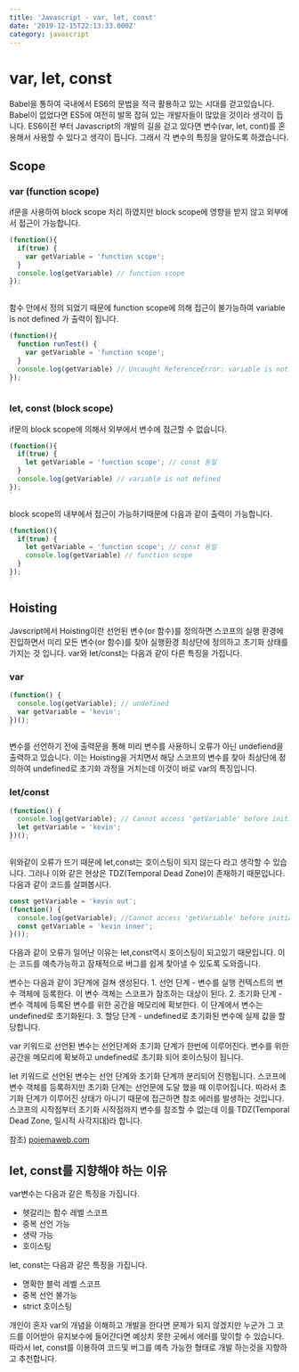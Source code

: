 ```yaml
---
title: 'Javascript - var, let, const'
date: '2019-12-15T22:13:33.000Z'
category: javascript
---
```


# var, let, const

Babel을 통하여 국내에서 ES6의 문법을 적극 활용하고 있는 시대를 걷고있습니다. Babel이 없었다면 ES5에 여전히 발목 잡혀 있는 개발자들이 많았을 것이라 생각이 듭니다. ES6이전 부터 Javascript의 개발의 길을 걷고 있다면 변수\(var, let, cont\)를 혼용해서 사용할 수 있다고 생각이 듭니다. 그래서 각 변수의 특징을 알아도록 하겠습니다.

## Scope

### var \(function scope\)

if문을 사용하여 block scope 처리 하였지만 block scope에 영향을 받지 않고 외부에서 접근이 가능합니다.

```javascript
(function(){
  if(true) {
    var getVariable = 'function scope';
  }
  console.log(getVariable) // function scope
});
`
```

함수 안에서 정의 되었기 때문에 function scope에 의해 접근이 불가능하여 variable is not defined 가 출력이 됩니다.

```javascript
(function(){
  function runTest() {
    var getVariable = 'function scope';
  }
  console.log(getVariable) // Uncaught ReferenceError: variable is not defined
});
`
```

### let, const \(block scope\)

if문의 block scope에 의해서 외부에서 변수에 접근할 수 없습니다.

```javascript
(function(){
  if(true) {
    let getVariable = 'function scope'; // const 동일
  }
  console.log(getVariable) // variable is not defined
});
`
```

block scope의 내부에서 접근이 가능하기때문에 다음과 같이 출력이 가능합니다.

```javascript
(function(){
  if(true) {
    let getVariable = 'function scope'; // const 동일
    console.log(getVariable) // function scope
  }
});
`
```

## Hoisting

Javscript에서 Hoisting이란 선언된 변수\(or 함수\)를 정의하면 스코프의 실행 환경에 진입하면서 미리 모든 변수\(or 함수\)를 찾아 실행환경 최상단에 정의하고 초기화 상태를 가지는 것 입니다. var와 let/const는 다음과 같이 다른 특징을 가집니다.

### var

```javascript
(function() {
  console.log(getVariable); // undefined
  var getVariable = 'kevin';
})();
`
```

변수를 선언하기 전에 출력문을 통해 미리 변수를 사용하니 오류가 아닌 undefiend을 출력하고 있습니다. 이는 Hoisting을 거치면서 해당 스코프의 변수를 찾아 최상단에 정의하여 undefined로 초기화 과정을 거치는데 이것이 바로 var의 특징입니다.

### let/const

```javascript
(function() {
  console.log(getVariable); // Cannot access 'getVariable' before initialization
  let getVariable = 'kevin';
})();
`
```

위와같이 오류가 뜨기 때문에 let,const는 호이스팅이 되지 않는다 라고 생각할 수 있습니다. 그러나 이와 같은 현상은 TDZ\(Temporal Dead Zone\)이 존재하기 때문입니다. 다음과 같이 코드를 살펴봅시다.

```javascript
const getVariable = 'kevin out';
(function() {
  console.log(getVariable); //Cannot access 'getVariable' before initialization
  const getVariable = 'kevin inner';
}());
```

다음과 같이 오류가 일어난 이유는 let,const역시 호이스팅이 되고있기 때문입니다. 이는 코드를 예측가능하고 잠재적으로 버그를 쉽게 찾아낼 수 있도록 도와줍니다.

변수는 다음과 같이 3단계에 걸쳐 생성된다. 1. 선언 단계 - 변수를 실행 컨텍스트의 변수 객체에 등록한다. 이 변수 객체는 스코프가 참조하는 대상이 된다. 2. 초기화 단계 - 변수 객체에 등록된 변수를 위한 공간을 메모리에 확보한다. 이 단계에서 변수는 undefined로 초기화된다. 3. 할당 단계 - undefined로 초기화된 변수에 실제 값을 할당합니다.

var 키워드로 선언된 변수는 선언단계와 초기화 단계가 한번에 이루어진다. 변수를 위한 공간을 메모리에 확보하고 undefined로 초기화 되어 호이스팅이 됩니다.

let 키워드로 선언된 변수는 선언 단계와 초기화 단계까 분리되어 진행됩니다. 스코프에 변수 객체를 등록하지만 초기화 단계는 선언문에 도달 했을 때 이루어집니다. 따라서 초기화 단계가 이루어진 상태가 아니기 때문에 접근하면 참조 에러를 발생하는 것입니다. 스코프의 시작점부터 초기화 시작점까지 변수를 참조할 수 없는데 이를 TDZ\(Temporal Dead Zone, 일시적 사각지대\)라 합니다.

참조\) [poiemaweb.com](https://poiemaweb.com/es6-block-scope)

## let, const를 지향해야 하는 이유

var변수는 다음과 같은 특징을 가집니다.

* 헷갈리는 함수 레벨 스코프
* 중복 선언 가능
* 생략 가능
* 호이스팅

let, const는 다음과 같은 특징을 가집니다.

* 명확한 블럭 레벨 스코프
* 중복 선언 불가능
* strict 호이스팅

개인이 혼자 var의 개념을 이해하고 개발을 한다면 문제가 되지 않겠지만 누군가 그 코드를 이어받아 유지보수에 들어간다면 예상치 못한 곳에서 에러를 맞이할 수 있습니다. 따라서 let, const를 이용하여 코드및 버그를 예측 가능한 형태로 개발 하는것을 지향하고 추천합니다.

